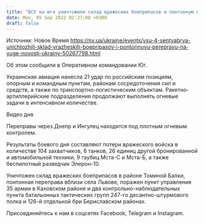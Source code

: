 ```yaml
---
title: "ВСУ на юге уничтожили склад вражеских боеприпасов и понтонную переправу"
date: Mon, 05 Sep 2022 02:37:00 +0300
draft: false
---
```

Источник: Новое Время https://nv.ua/ukraine/events/vsu-4-sentyabrya-unichtozhili-sklad-vrazheskih-boepripasov-i-pontonnuyu-perepravu-na-yuge-novosti-ukrainy-50267798.html


Об этом сообщили в Оперативном командовании Юг.

Украинская авиация нанесла 21 удар по российским позициям, опорным и командным пунктам, районам сосредоточения сил и средств, а также по транспортно-логистическим объектам. Ракетно-артиллерийские подразделения продолжают выполнять огневые задачи в интенсивном количестве.

 Видео дня   

Переправы через Днепр и Ингулец находятся под плотным огневым контролем.

Результаты боевого дня составляют потери вражеского войска в количестве 104 захватчиков, 6 танков, 26 единиц другой бронированной и автомобильной техники, 9 гаубиц Мста-С и Мста-Б, а также беспилотный разведчик Элерон-10.

Уничтожен склад вражеских боеприпасов в районе Томиной Балки, понтонная переправа вблизи села Львове, поражен пункт управления 35 армии в Каховском районе и два контрольно-наблюдательных пункта батальонных тактических групп 247-го десантно-штурмового полка и 126-й отдельной бри Бериславском районах.

Присоединяйтесь к нам в соцсетях Facebook, Telegram и Instagram.
